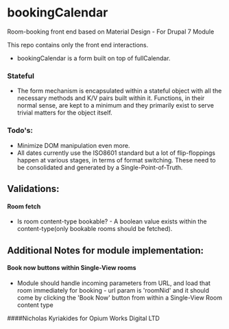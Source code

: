 # bookingCalendar
Room-booking front end based on Material Design - For Drupal 7 Module

This repo contains only the front end interactions.
* bookingCalendar is a form built on top of fullCalendar.

### Stateful
* The form mechanism is encapsulated within a stateful object with all the necessary methods and K/V pairs built within it.
Functions, in their normal sense, are kept to a minimum and they primarily exist to serve trivial matters for the object itself.


### Todo's:
* Minimize DOM manipulation even more.
* All dates currently use the ISO8601 standard but a lot of flip-floppings happen at various stages, in terms of format switching. These need to be consolidated and generated by a Single-Point-of-Truth.



## Validations:

#### Room fetch
* Is room content-type bookable? - A boolean value exists within the content-type(only bookable rooms should be fetched).



## Additional Notes for module implementation:

#### Book now buttons within Single-View rooms
* Module should handle incoming parameters from URL, and load that room immediately for booking - url param is 'roomNid' and it should come by clicking the 'Book Now' button from within a Single-View Room content type

####Nicholas Kyriakides for Opium Works Digital LTD
